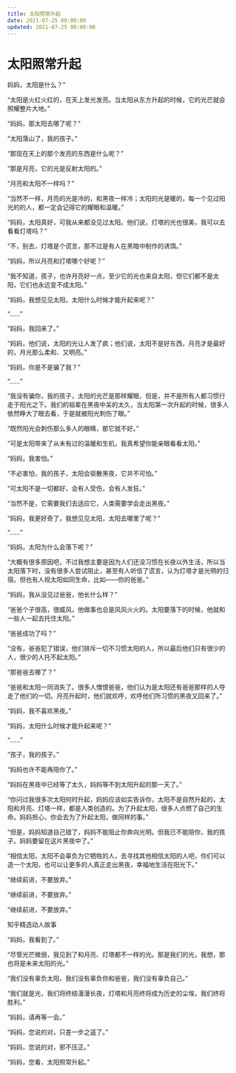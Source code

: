 ```yaml
---
title: 太阳照常升起
date: 2021-07-25 00:00:00
updated: 2021-07-25 00:00:00
---
```


# 太阳照常升起

妈妈，太阳是什么？”

“太阳是火红火红的，在天上发光发亮。当太阳从东方升起的时候，它的光芒就会照耀整片大地。”

“妈妈，那太阳去哪了呢？”

“太阳落山了，我的孩子。”

“那现在天上的那个发亮的东西是什么呢？”

“那是月亮，它的光是反射太阳的。”

“月亮和太阳不一样吗？”

“当然不一样，月亮的光是冷的，和黑夜一样冷；太阳的光是暖的，每一个见过阳光的的人，都一定会记得它的耀眼和温暖。”

“妈妈，太阳真好，可我从来都没见过太阳。他们说，灯塔的光也很美，我可以去看看灯塔吗？”

“不，别去，灯塔是个谎言，那不过是有人在黑暗中制作的诱饵。”

“妈妈，所以月亮和灯塔哪个好呢？”

“我不知道，孩子，也许月亮好一点，至少它的光也来自太阳，但它们都不是太阳，它们也永远变不成太阳。”

“妈妈，我想见见太阳，太阳什么时候才能升起来呢？”

“……”

“妈妈，我回来了。”

“妈妈，他们说，太阳的光让人发了疯；他们说，太阳不是好东西，月亮才是最好的，月光那么柔和、又明亮。”

“妈妈，你是不是骗了我？”

“……”

“我没有骗你，我的孩子，太阳的光芒是那样耀眼，但是，并不是所有人都习惯行走于阳光之下。我们的祖辈在黑夜中呆的太久，当太阳第一次升起的时候，很多人依然睁大了眼去看，于是就被阳光刺伤了眼。”

“既然阳光会刺伤那么多人的眼睛，那它就不好。”

“可是太阳带来了从未有过的温暖和生机，我真希望你能亲眼看看太阳。”

“妈妈，我害怕。”

“不必害怕，我的孩子，太阳会驱散黑夜，它并不可怕。”

“可太阳不是一切都好，会有人受伤，会有人发狂。”

“当然不是，它需要我们去适应它，人类需要学会走出黑夜。”

“妈妈，我更好奇了，我想见见太阳，太阳去哪里了呢？”

“……”

“妈妈，太阳为什么会落下呢？”

“大概有很多原因吧，不过我想主要是因为人们还没习惯在长夜以外生活，所以当太阳落下时，没有很多人尝试阻止，甚至有人听信了谎言，认为灯塔才是光明的归宿。但也有人视太阳如同生命，比如——你的爸爸。”

“妈妈，我从没见过爸爸，他长什么样？”

“爸爸个子很高，很威风，他做事也总是风风火火的。太阳要落下的时候，他就和一些人一起去托住太阳。”

“爸爸成功了吗？”

“没有，爸爸犯了错误，他们排斥一切不习惯太阳的人，所以最后他们只有很少的人，很少的人托不起太阳。”

“那爸爸去哪了？”

“爸爸和太阳一同消失了。很多人憎恨爸爸，他们认为是太阳还有爸爸那样的人夺走了他们的一切。月亮升起时，他们就欢呼，欢呼他们所习惯的黑夜又回来了。”

“妈妈，我不喜欢黑夜。”

“妈妈，太阳什么时候才能升起来呢？”

“……”

“孩子，我的孩子。”

“妈妈也许不能再陪你了。”

“妈妈在黑夜中已经等了太久，妈妈等不到太阳升起的那一天了。”

“你问过我很多次太阳何时升起，妈妈应该如实告诉你，太阳不是自然升起的，太阳和月亮、灯塔一样，都是人类创造的。为了升起太阳，很多人点燃了自己的生命。妈妈担心，你会去为了升起太阳，做同样的事。”

“但是，妈妈知道自己错了，妈妈不能阻止你奔向光明。但我已不能陪你，我的孩子。妈妈要留在这片黑夜中了。”

“相信太阳，太阳不会辜负为它牺牲的人，去寻找其他相信太阳的人吧，你们可以造一个太阳，也可以让更多的人真正走出黑夜，幸福地生活在阳光下。”

“继续前进，不要放弃。”

“继续前进，不要放弃。”

“继续前进，不要放弃。”

知乎精选动人故事

“妈妈，我看到了。”

“尽管光芒微弱，我见到了和月亮、灯塔都不一样的光。那是我们的光，我想，那也将是未来太阳的光。”

“我们没有辜负太阳，我们没有辜负你和爸爸，我们没有辜负自己。”

“我们就是光，我们将终结漫漫长夜，灯塔和月亮终将成为历史的尘埃，我们终将胜利。”

“妈妈，请再等一会。”

“妈妈，您说的对，只差一步之遥了。”

“妈妈，您说的对，邪不压正。”

“妈妈，您看，太阳照常升起。”
